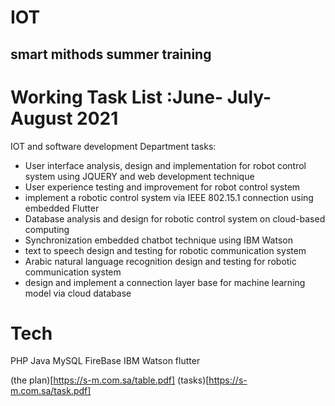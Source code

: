 # IOT
## smart mithods summer training 

# Working Task List :June- July- August  2021 

IOT and software development Department tasks:
- User interface analysis, design and implementation for robot control system using JQUERY and web development technique
- User experience testing and improvement for robot control system
- implement a robotic control system via IEEE 802.15.1 connection using embedded Flutter
- Database analysis and design for robotic control system on cloud-based computing
- Synchronization embedded chatbot technique using IBM Watson
- text to speech design and testing for robotic communication system
- Arabic natural language recognition design and testing for robotic communication system
- design and implement a connection layer base for machine learning model via cloud database


# Tech
PHP 
Java 
MySQL 
FireBase
IBM Watson 
flutter 


(the plan)[https://s-m.com.sa/table.pdf]
(tasks)[https://s-m.com.sa/task.pdf]
